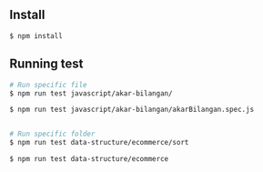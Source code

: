 ## Install

```
$ npm install
```


## Running test

```bash
# Run specific file
$ npm run test javascript/akar-bilangan/

$ npm run test javascript/akar-bilangan/akarBilangan.spec.js


# Run specific folder
$ npm run test data-structure/ecommerce/sort

$ npm run test data-structure/ecommerce
```

